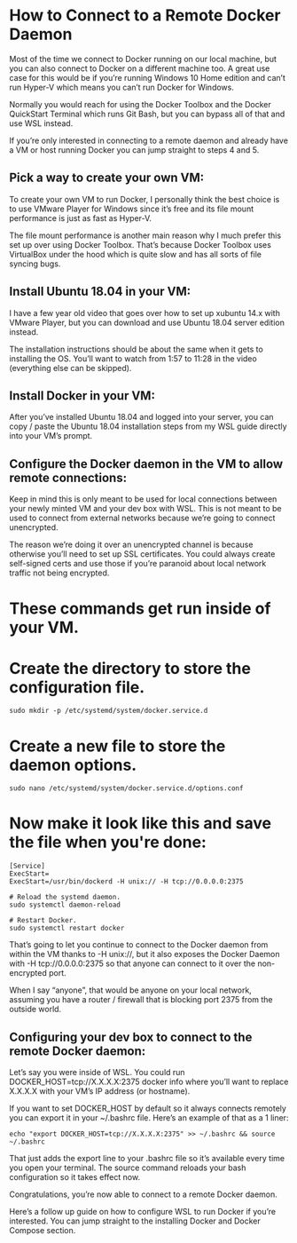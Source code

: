 # How to Connect to a Remote Docker Daemon


Most of the time we connect to Docker running on our local machine, but you can also connect to Docker on a different machine too.
A great use case for this would be if you’re running Windows 10 Home edition and can’t run Hyper-V which means you can’t run Docker for Windows.

Normally you would reach for using the Docker Toolbox and the Docker QuickStart Terminal which runs Git Bash, but you can bypass all of that and use WSL instead.

If you’re only interested in connecting to a remote daemon and already have a VM or host running Docker you can jump straight to steps 4 and 5.

## Pick a way to create your own VM:

To create your own VM to run Docker, I personally think the best choice is to use VMware Player for Windows since it’s free and its file mount performance is just as fast as Hyper-V.

The file mount performance is another main reason why I much prefer this set up over using Docker Toolbox. That’s because Docker Toolbox uses VirtualBox under the hood which is quite slow and has all sorts of file syncing bugs.

##  Install Ubuntu 18.04 in your VM:

I have a few year old video that goes over how to set up xubuntu 14.x with VMware Player, but you can download and use Ubuntu 18.04 server edition instead.

The installation instructions should be about the same when it gets to installing the OS. You’ll want to watch from 1:57 to 11:28 in the video (everything else can be skipped).

##  Install Docker in your VM:

After you’ve installed Ubuntu 18.04 and logged into your server, you can copy / paste the Ubuntu 18.04 installation steps from my WSL guide directly into your VM’s prompt.

##  Configure the Docker daemon in the VM to allow remote connections:

Keep in mind this is only meant to be used for local connections between your newly minted VM and your dev box with WSL. This is not meant to be used to connect from external networks because we’re going to connect unencrypted.

The reason we’re doing it over an unencrypted channel is because otherwise you’ll need to set up SSL certificates. You could always create self-signed certs and use those if you’re paranoid about local network traffic not being encrypted.

# These commands get run inside of your VM.

# Create the directory to store the configuration file.

```
sudo mkdir -p /etc/systemd/system/docker.service.d
```

# Create a new file to store the daemon options.

```
sudo nano /etc/systemd/system/docker.service.d/options.conf
```

# Now make it look like this and save the file when you're done:
```
[Service]
ExecStart=
ExecStart=/usr/bin/dockerd -H unix:// -H tcp://0.0.0.0:2375

# Reload the systemd daemon.
sudo systemctl daemon-reload

# Restart Docker.
sudo systemctl restart docker
```

That’s going to let you continue to connect to the Docker daemon from within the VM thanks to -H unix://, but it also exposes the Docker Daemon with -H tcp://0.0.0.0:2375 so that anyone can connect to it over the non-encrypted port.


When I say “anyone”, that would be anyone on your local network, assuming you have a router / firewall that is blocking port 2375 from the outside world.

##  Configuring your dev box to connect to the remote Docker daemon:

Let’s say you were inside of WSL. You could run DOCKER_HOST=tcp://X.X.X.X:2375 docker info where you’ll want to replace X.X.X.X with your VM’s IP address (or hostname).

If you want to set DOCKER_HOST by default so it always connects remotely you can export it in your ~/.bashrc file. Here’s an example of that as a 1 liner:

```
echo "export DOCKER_HOST=tcp://X.X.X.X:2375" >> ~/.bashrc && source ~/.bashrc
```

That just adds the export line to your .bashrc file so it’s available every time you open your terminal. The source command reloads your bash configuration so it takes effect now.

Congratulations, you’re now able to connect to a remote Docker daemon.

Here’s a follow up guide on how to configure WSL to run Docker if you’re interested. You can jump straight to the installing Docker and Docker Compose section.
